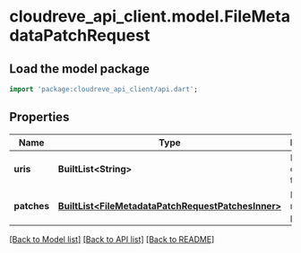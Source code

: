 # cloudreve_api_client.model.FileMetadataPatchRequest

## Load the model package
```dart
import 'package:cloudreve_api_client/api.dart';
```

## Properties
Name | Type | Description | Notes
------------ | ------------- | ------------- | -------------
**uris** | **BuiltList&lt;String&gt;** | List of [URI](https://docs.cloudreve.org/api/file-uri) of the target files. | 
**patches** | [**BuiltList&lt;FileMetadataPatchRequestPatchesInner&gt;**](FileMetadataPatchRequestPatchesInner.md) | List of metadata patches. | 

[[Back to Model list]](../README.md#documentation-for-models) [[Back to API list]](../README.md#documentation-for-api-endpoints) [[Back to README]](../README.md)


